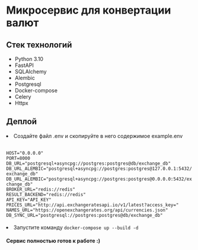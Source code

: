 # Микросервис для конвертации валют 

<h2>Стек технологий</h2>
<ul>
<li>Python 3.10</li>
<li>FastAPI</li>
<li>SQLAlchemy</li>
<li>Alembic</li>
<li>Postgresql</li>
<li>Docker-compose</li>
<li>Celery</li>
<li>Httpx</li>
</ul>

<h2>Деплой</h2>
<li>Создайте файл .env и скопируйте в него содержимое example.env</li>
<br>
<code>
HOST="0.0.0.0"
PORT=8000
DB_URL="postgresql+asyncpg://postgres:postgres@db/exchange_db"
DB_URL_ALEMBIC="postgresql+asyncpg://postgres:postgres@127.0.0.1:5432/exchange_db"
DB_URL_ALEMBIC="postgresql+asyncpg://postgres:postgres@0.0.0.0:5432/exchange_db"
BROKER_URL="redis://redis"
RESULT_BACKEND="redis://redis"
API_KEY="API_KEY"
PRICES_URL="http://api.exchangeratesapi.io/v1/latest?access_key="
NAMES_URL="https://openexchangerates.org/api/currencies.json"
DB_SYNC_URL="postgresql://postgres:postgres@db/exchange_db"
</code>
<br>
<li>Запустите команду <code>docker-compose up --build -d</code></li>


<h4>Сервис полностью готов к работе :)</h4>
